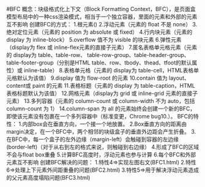 #BFC
概念：块级格式化上下文（Block Formatting Context，BFC），是页面盒模型布局中的一种css渲染模式，相当于一个独立容器，里面的元素和外部的元素互不影响
创建BFC的方式：
  1.根元素(<html>)
  2.浮动元素（元素的 float 不是 none）
  3.绝对定位元素（元素的 position 为 absolute 或 fixed）
  4.行内块元素（元素的 display 为 inline-block）
  5.overflow 值不为 visible 的块元素
  6.弹性元素（display为 flex 或 inline-flex元素的直接子元素）
  7.匿名表格单元格元素（元素的 display为 table、table-row、 table-row-group、table-header-group、table-footer-group（分别是HTML table、row、tbody、thead、tfoot的默认属性）或 inline-table）
  8.表格单元格（元素的 display为 table-cell，HTML表格单元格默认为该值）
  9.display 值为 flow-root 的元素
  10.contain 值为 layout、content或 paint 的元素
  11.表格标题（元素的 display 为 table-caption，HTML表格标题默认为该值）
  12.网格元素（display为 grid 或 inline-grid 元素的直接子元素）
  13.多列容器（元素的 column-count 或 column-width 不为 auto，包括 column-count 为 1）
  14.column-span 为 all 的元素始终会创建一个新的BFC，即使该元素没有包裹在一个多列容器中（标准变更，Chrome bug10.）。
BFC的特性：
  1.内部box会在垂直方向，一个接一个地放置。
  2.Box垂直方向的距离由margin决定，在一个BFC中，两个相邻的块级盒子的垂直外边距会产生折叠。
  3.在BFC中，每一个盒子的左外边缘（margin-left）会触碰到容器的左边缘(border-left)（对于从右到左的格式来说，则触碰到右边缘）
  4.形成了BFC的区域不会与float box重叠
  5.计算BFC高度时，浮动元素也参与计算
  6.每个BFC和外部元素互不影响
创建BFC解决的问题：
  1.特性4=>实现左图右文(BFC1.html)
  2.特性6=>处理上下元素外间距重叠的问题(BFC2.html)
  3.特性5=>用于解决浮动元素造成的父元素高度塌陷问题(BFC3.html)
